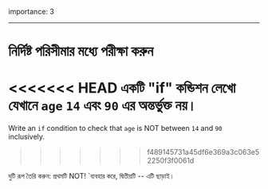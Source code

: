 importance: 3

---

# নির্দিষ্ট পরিসীমার মধ্যে পরীক্ষা করুন

<<<<<<< HEAD
একটি "if" কন্ডিশন লেখো যেখানে `age` `14` এবং `90` এর অন্তর্ভুক্ত নয়। 
=======
Write an `if` condition to check that `age` is NOT between `14` and `90` inclusively.
>>>>>>> f489145731a45df6e369a3c063e52250f3f0061d

দুটি রূপ তৈরি করুন: প্রথমটি NOT! `ব্যবহার করে, দ্বিতীয়টি -- এটি ছাড়াই।
